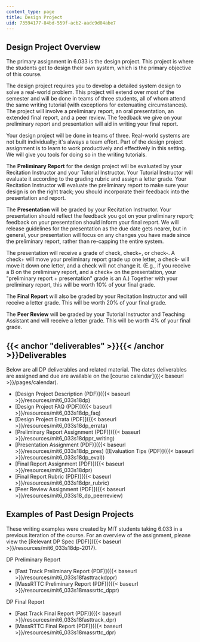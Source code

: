 ```yaml
---
content_type: page
title: Design Project
uid: 73594177-84bd-559f-acb2-aadc9d04abe7
---
```


Design Project Overview
-----------------------

The primary assignment in 6.033 is the design project. This project is where the students get to design their own system, which is the primary objective of this course.

The design project requires you to develop a detailed system design to solve a real-world problem. This project will extend over most of the semester and will be done in teams of three students, all of whom attend the same writing tutorial (with exceptions for extenuating circumstances). The project will involve a preliminary report, an oral presentation, an extended final report, and a peer review. The feedback we give on your preliminary report and presentation will aid in writing your final report.

Your design project will be done in teams of three. Real-world systems are not built individually; it's always a team effort. Part of the design project assignment is to learn to work productively and effectively in this setting. We will give you tools for doing so in the writing tutorials.

The **Preliminary Report** for the design project will be evaluated by your Recitation Instructor and your Tutorial Instructor. Your Tutorial Instructor will evaluate it according to the grading rubric and assign a letter grade. Your Recitation Instructor will evaluate the preliminary report to make sure your design is on the right track; you should incorporate their feedback into the presentation and report. 

The **Presentation** will be graded by your Recitation Instructor. Your presentation should reflect the feedback you got on your preliminary report; feedback on your presentation should inform your final report. We will release guidelines for the presentation as the due date gets nearer, but in general, your presentation will focus on any changes you have made since the preliminary report, rather than re-capping the entire system. 

The presentation will receive a grade of check, check+, or check-. A check+ will move your preliminary report grade up one letter, a check- will move it down one letter, and a check will not change it. (E.g., if you receive a B on the preliminary report, and a check+ on the presentation, your "preliminary report + presentation" grade is an A.) Together with your preliminary report, this will be worth 10% of your final grade.

The **Final Report** will also be graded by your Recitation Instructor and will receive a letter grade. This will be worth 20% of your final grade.

The **Peer Review** will be graded by your Tutorial Instructor and Teaching Assistant and will receive a letter grade. This will be worth 4% of your final grade.

{{< anchor "deliverables" >}}{{< /anchor >}}Deliverables
--------------------------------------------------------

Below are all DP deliverables and related material. The dates deliverables are assigned and due are available on the [course calendar]({{< baseurl >}}/pages/calendar).

*   [Design Project Description (PDF)]({{< baseurl >}}/resources/mit6_033s18dp)
*   [Design Project FAQ (PDF)]({{< baseurl >}}/resources/mit6_033s18dp_faq) 
*   [Design Project Errata (PDF)]({{< baseurl >}}/resources/mit6_033s18dp_errata)
*   [Preliminary Report Assignment (PDF)]({{< baseurl >}}/resources/mit6_033s18dppr_writing)
*   [Presentation Assignment (PDF)]({{< baseurl >}}/resources/mit6_033s18dp_pres) ([Evaluation Tips (PDF)]({{< baseurl >}}/resources/mit6_033s18dp_eval))
*   [Final Report Assignment (PDF)]({{< baseurl >}}/resources/mit6_033s18dpr)
*   [Final Report Rubric (PDF)]({{< baseurl >}}/resources/mit6_033s18dpr_rubric)
*   [Peer Review Assignment (PDF)]({{< baseurl >}}/resources/mit6_033s18_dp_peerreview)

Examples of Past Design Projects
--------------------------------

These writing examples were created by MIT students taking 6.033 in a previous iteration of the course. For an overview of the assignment, please view the [Relevant DP Spec (PDF)]({{< baseurl >}}/resources/mit6_033s18dp-2017).

DP Preliminary Report

*   [Fast Track Preliminary Report (PDF)]({{< baseurl >}}/resources/mit6_033s18fasttrackdppr)
*   [MassRTTC Preliminary Report (PDF)]({{< baseurl >}}/resources/mit6_033s18massrttc_dppr)

DP Final Report

*   [Fast Track Final Report (PDF)]({{< baseurl >}}/resources/mit6_033s18fasttrack_dpr)
*   [MassRTTC Final Report (PDF)]({{< baseurl >}}/resources/mit6_033s18massrttc_dpr)